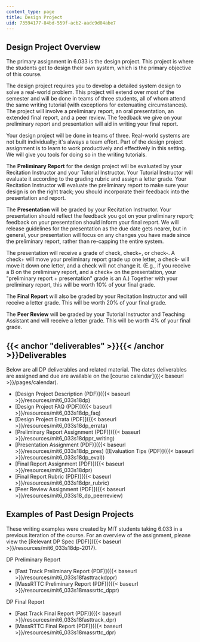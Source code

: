 ```yaml
---
content_type: page
title: Design Project
uid: 73594177-84bd-559f-acb2-aadc9d04abe7
---
```


Design Project Overview
-----------------------

The primary assignment in 6.033 is the design project. This project is where the students get to design their own system, which is the primary objective of this course.

The design project requires you to develop a detailed system design to solve a real-world problem. This project will extend over most of the semester and will be done in teams of three students, all of whom attend the same writing tutorial (with exceptions for extenuating circumstances). The project will involve a preliminary report, an oral presentation, an extended final report, and a peer review. The feedback we give on your preliminary report and presentation will aid in writing your final report.

Your design project will be done in teams of three. Real-world systems are not built individually; it's always a team effort. Part of the design project assignment is to learn to work productively and effectively in this setting. We will give you tools for doing so in the writing tutorials.

The **Preliminary Report** for the design project will be evaluated by your Recitation Instructor and your Tutorial Instructor. Your Tutorial Instructor will evaluate it according to the grading rubric and assign a letter grade. Your Recitation Instructor will evaluate the preliminary report to make sure your design is on the right track; you should incorporate their feedback into the presentation and report. 

The **Presentation** will be graded by your Recitation Instructor. Your presentation should reflect the feedback you got on your preliminary report; feedback on your presentation should inform your final report. We will release guidelines for the presentation as the due date gets nearer, but in general, your presentation will focus on any changes you have made since the preliminary report, rather than re-capping the entire system. 

The presentation will receive a grade of check, check+, or check-. A check+ will move your preliminary report grade up one letter, a check- will move it down one letter, and a check will not change it. (E.g., if you receive a B on the preliminary report, and a check+ on the presentation, your "preliminary report + presentation" grade is an A.) Together with your preliminary report, this will be worth 10% of your final grade.

The **Final Report** will also be graded by your Recitation Instructor and will receive a letter grade. This will be worth 20% of your final grade.

The **Peer Review** will be graded by your Tutorial Instructor and Teaching Assistant and will receive a letter grade. This will be worth 4% of your final grade.

{{< anchor "deliverables" >}}{{< /anchor >}}Deliverables
--------------------------------------------------------

Below are all DP deliverables and related material. The dates deliverables are assigned and due are available on the [course calendar]({{< baseurl >}}/pages/calendar).

*   [Design Project Description (PDF)]({{< baseurl >}}/resources/mit6_033s18dp)
*   [Design Project FAQ (PDF)]({{< baseurl >}}/resources/mit6_033s18dp_faq) 
*   [Design Project Errata (PDF)]({{< baseurl >}}/resources/mit6_033s18dp_errata)
*   [Preliminary Report Assignment (PDF)]({{< baseurl >}}/resources/mit6_033s18dppr_writing)
*   [Presentation Assignment (PDF)]({{< baseurl >}}/resources/mit6_033s18dp_pres) ([Evaluation Tips (PDF)]({{< baseurl >}}/resources/mit6_033s18dp_eval))
*   [Final Report Assignment (PDF)]({{< baseurl >}}/resources/mit6_033s18dpr)
*   [Final Report Rubric (PDF)]({{< baseurl >}}/resources/mit6_033s18dpr_rubric)
*   [Peer Review Assignment (PDF)]({{< baseurl >}}/resources/mit6_033s18_dp_peerreview)

Examples of Past Design Projects
--------------------------------

These writing examples were created by MIT students taking 6.033 in a previous iteration of the course. For an overview of the assignment, please view the [Relevant DP Spec (PDF)]({{< baseurl >}}/resources/mit6_033s18dp-2017).

DP Preliminary Report

*   [Fast Track Preliminary Report (PDF)]({{< baseurl >}}/resources/mit6_033s18fasttrackdppr)
*   [MassRTTC Preliminary Report (PDF)]({{< baseurl >}}/resources/mit6_033s18massrttc_dppr)

DP Final Report

*   [Fast Track Final Report (PDF)]({{< baseurl >}}/resources/mit6_033s18fasttrack_dpr)
*   [MassRTTC Final Report (PDF)]({{< baseurl >}}/resources/mit6_033s18massrttc_dpr)